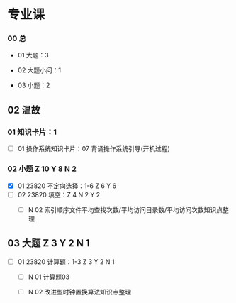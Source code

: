 # 专业课

### 00 总

* 01 大题：3

* 02 大题小问：1
* 03 小题：2



## 02 温故

 

### 01 知识卡片：1

- [ ] 01 操作系统知识卡片：07 背诵操作系统引导(开机过程)



### 02 小题 Z 10 Y 8 N 2

- [x] 01 23820 不定向选择：1-6 Z 6 Y 6
- [ ] 02 23820 填空：Z 4 N 2 Y 2
  - [ ] N 02 索引顺序文件平均查找次数/平均访问目录数/平均访问次数知识点整理



## 03 大题 Z 3 Y 2 N 1

- [ ] 01 23820 计算题：1-3 Z 3 Y 2 N 1
  - [ ] N 01 计算题03 
  - [ ] N 02 改进型时钟置换算法知识点整理





